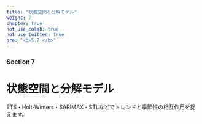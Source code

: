 ```yaml
---
title: "状態空間と分解モデル"
weight: 7
chapter: true
not_use_colab: true
not_use_twitter: true
pre: "<b>5.7 </b>"
---
```


### Section 7
# 状態空間と分解モデル

ETS・Holt-Winters・SARIMAX・STLなどでトレンドと季節性の相互作用を捉えます。
